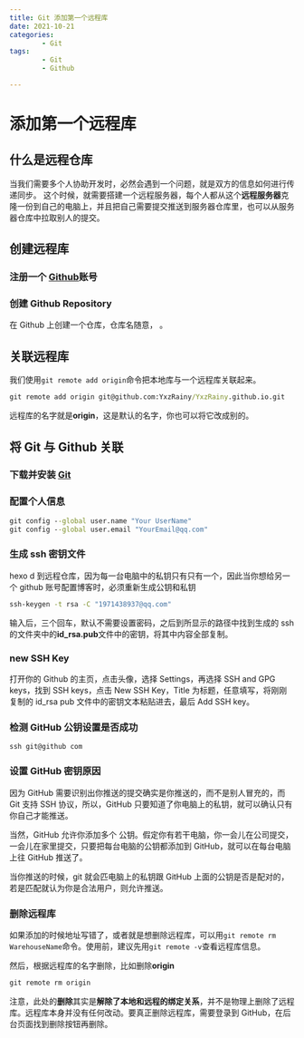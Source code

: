 ```yaml
---
title: Git 添加第一个远程库
date: 2021-10-21
categories:
        - Git
tags:
        - Git
        - Github

---
```


# 添加第一个远程库

## 什么是远程仓库

当我们需要多个人协助开发时，必然会遇到一个问题，就是双方的信息如何进行传递同步。 这个时候，就需要搭建一个远程服务器，每个人都从这个**远程服务器**克隆一份到自己的电脑上，并且把自己需要提交推送到服务器仓库里，也可以从服务器仓库中拉取别人的提交。

## 创建远程库

### 注册一个 [Github](https://github.com/)账号



### 创建 Github Repository

在 Github 上创建一个仓库，仓库名随意， 。

## 关联远程库

我们使用`git remote add origin`命令把本地库与一个远程库关联起来。

```cmd
git remote add origin git@github.com:YxzRainy/YxzRainy.github.io.git
```

远程库的名字就是**origin**，这是默认的名字，你也可以将它改成别的。

## 将 Git 与 Github 关联

### 下载并安装 [Git](https://git-scm.com/)

### 配置个人信息

```cmd
git config --global user.name "Your UserName"
git config --global user.email "YourEmail@qq.com"
```

### 生成 ssh 密钥文件

hexo d 到远程仓库，因为每一台电脑中的私钥只有只有一个，因此当你想给另一个 github 账号配置博客时，必须重新生成公钥和私钥

```cmd
ssh-keygen -t rsa -C "1971438937@qq.com"
```

输入后，三个回车，默认不需要设置密码，之后到所显示的路径中找到生成的 ssh 的文件夹中的**id_rsa.pub**文件中的密钥，将其中内容全部复制。

### new SSH Key

打开你的 Github 的主页，点击头像，选择 Settings，再选择 SSH and GPG keys，找到 SSH keys，点击 New SSH Key，Title 为标题，任意填写，将刚刚复制的 id_rsa pub 文件中的密钥文本粘贴进去，最后 Add SSH key。

### 检测 GitHub 公钥设置是否成功

    ssh git@github com

### 设置 GitHub 密钥原因

因为 GitHub 需要识别出你推送的提交确实是你推送的，而不是别人冒充的，而 Git 支持 SSH 协议，所以，GitHub 只要知道了你电脑上的私钥，就可以确认只有你自己才能推送。

当然，GitHub 允许你添加多个 公钥。假定你有若干电脑，你一会儿在公司提交，一会儿在家里提交，只要把每台电脑的公钥都添加到 GitHub，就可以在每台电脑上往 GitHub 推送了。

当你推送的时候，git 就会匹电脑上的私钥跟 GitHub 上面的公钥是否是配对的，若是匹配就认为你是合法用户，则允许推送。

### 删除远程库

如果添加的时候地址写错了，或者就是想删除远程库，可以用`git remote rm WarehouseName`命令。使用前，建议先用`git remote -v`查看远程库信息。

然后，根据远程库的名字删除，比如删除**origin**

```cmd
git remote rm origin
```

注意，此处的**删除**其实是**解除了本地和远程的绑定关系**，并不是物理上删除了远程库。远程库本身并没有任何改动。要真正删除远程库，需要登录到 GitHub，在后台页面找到删除按钮再删除。

